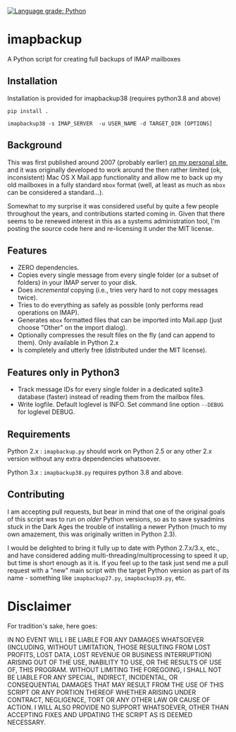 [![Language grade: Python](https://img.shields.io/lgtm/grade/python/g/rcarmo/imapbackup.svg?logo=lgtm&logoWidth=18)](https://lgtm.com/projects/g/rcarmo/imapbackup/context:python)

imapbackup
==========

A Python script for creating full backups of IMAP mailboxes

## Installation

Installation is provided for imapbackup38 (requires python3.8 and above)

```
pip install .

imapbackup38 -s IMAP_SERVER  -u USER_NAME -d TARGET_DIR [OPTIONS]

```

## Background

This was first published around 2007 (probably earlier) [on my personal site][tao], and it was originally developed to work around the then rather limited (ok, inconsistent) Mac OS X Mail.app functionality and allow me to back up my old mailboxes in a fully standard `mbox` format (well, at least as much as `mbox` can be considered a standard...).

Somewhat to my surprise it was considered useful by quite a few people throughout the years, and contributions started coming in. Given that there seems to be renewed interest in this as a systems administration tool, I'm posting the source code here and re-licensing it under the MIT license.

## Features

* ZERO dependencies.
* Copies every single message from every single folder (or a subset of folders) in your IMAP server to your disk.
* Does _incremental_ copying (i.e., tries very hard to not copy messages twice).
* Tries to do everything as safely as possible (only performs read operations on IMAP).
* Generates `mbox` formatted files that can be imported into Mail.app (just choose "Other" on the import dialog).
* Optionally compresses the result files on the fly (and can append to them). Only available in Python 2.x
* Is completely and utterly free (distributed under the MIT license).

## Features only in Python3  

* Track message IDs for every single folder in a dedicated sqlite3 database (faster) instead of reading them from the mailbox files.
* Write logfile. Default loglevel is INFO. Set command line option `--DEBUG` for loglevel DEBUG. 

## Requirements

Python 2.x : `imapbackup.py` should work on Python 2.5 or any other 2.x version without any extra dependencies whatsoever. 

Python 3.x : `imapbackup38.py` requires python 3.8 and above.

## Contributing

I am accepting pull requests, but bear in mind that one of the original goals of this script was to run on _older_ Python versions, so as to save sysadmins stuck in the Dark Ages the trouble of installing a newer Python (much to my own amazement, this was originally written in Python 2.3).

I would be delighted to bring it fully up to date with Python 2.7.x/3.x, etc., and have considered adding multi-threading/multiprocessing to speed it up, but time is short enough as it is. If you feel up to the task just send me a pull request with a "new" main script with the target Python version as part of its name - something like `imapbackup27.py`, `imapbackup39.py`, etc.

# Disclaimer

For tradition's sake, here goes:

IN NO EVENT WILL I BE LIABLE FOR ANY DAMAGES WHATSOEVER (INCLUDING, WITHOUT LIMITATION, THOSE RESULTING FROM LOST PROFITS, LOST DATA, LOST REVENUE OR BUSINESS INTERRUPTION) ARISING OUT OF THE USE, INABILITY TO USE, OR THE RESULTS OF USE OF, THIS PROGRAM. WITHOUT LIMITING THE FOREGOING, I SHALL NOT BE LIABLE FOR ANY SPECIAL, INDIRECT, INCIDENTAL, OR CONSEQUENTIAL DAMAGES THAT MAY RESULT FROM THE USE OF THIS SCRIPT OR ANY PORTION THEREOF WHETHER ARISING UNDER CONTRACT, NEGLIGENCE, TORT OR ANY OTHER LAW OR CAUSE OF ACTION. I WILL ALSO PROVIDE NO SUPPORT WHATSOEVER, OTHER THAN ACCEPTING FIXES AND UPDATING THE SCRIPT AS IS DEEMED NECESSARY.

[tao]: http://taoofmac.com/space/projects/imapbackup
